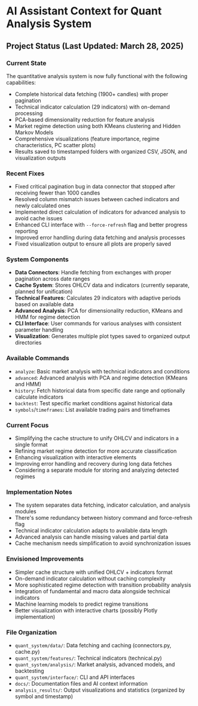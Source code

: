 # AI Assistant Context for Quant Analysis System

## Project Status (Last Updated: March 28, 2025)

### Current State
The quantitative analysis system is now fully functional with the following capabilities:
- Complete historical data fetching (1900+ candles) with proper pagination
- Technical indicator calculation (29 indicators) with on-demand processing
- PCA-based dimensionality reduction for feature analysis
- Market regime detection using both KMeans clustering and Hidden Markov Models
- Comprehensive visualizations (feature importance, regime characteristics, PC scatter plots)
- Results saved to timestamped folders with organized CSV, JSON, and visualization outputs

### Recent Fixes
- Fixed critical pagination bug in data connector that stopped after receiving fewer than 1000 candles
- Resolved column mismatch issues between cached indicators and newly calculated ones
- Implemented direct calculation of indicators for advanced analysis to avoid cache issues
- Enhanced CLI interface with `--force-refresh` flag and better progress reporting
- Improved error handling during data fetching and analysis processes
- Fixed visualization output to ensure all plots are properly saved

### System Components
- **Data Connectors**: Handle fetching from exchanges with proper pagination across date ranges
- **Cache System**: Stores OHLCV data and indicators (currently separate, planned for unification)
- **Technical Features**: Calculates 29 indicators with adaptive periods based on available data
- **Advanced Analysis**: PCA for dimensionality reduction, KMeans and HMM for regime detection
- **CLI Interface**: User commands for various analyses with consistent parameter handling
- **Visualization**: Generates multiple plot types saved to organized output directories

### Available Commands
- `analyze`: Basic market analysis with technical indicators and conditions
- `advanced`: Advanced analysis with PCA and regime detection (KMeans and HMM)
- `history`: Fetch historical data from specific date range and optionally calculate indicators
- `backtest`: Test specific market conditions against historical data
- `symbols`/`timeframes`: List available trading pairs and timeframes

### Current Focus
- Simplifying the cache structure to unify OHLCV and indicators in a single format
- Refining market regime detection for more accurate classification
- Enhancing visualization with interactive elements
- Improving error handling and recovery during long data fetches
- Considering a separate module for storing and analyzing detected regimes

### Implementation Notes
- The system separates data fetching, indicator calculation, and analysis modules
- There's some redundancy between history command and force-refresh flag
- Technical indicator calculation adapts to available data length
- Advanced analysis can handle missing values and partial data
- Cache mechanism needs simplification to avoid synchronization issues

### Envisioned Improvements
- Simpler cache structure with unified OHLCV + indicators format
- On-demand indicator calculation without caching complexity
- More sophisticated regime detection with transition probability analysis
- Integration of fundamental and macro data alongside technical indicators
- Machine learning models to predict regime transitions
- Better visualization with interactive charts (possibly Plotly implementation)

### File Organization
- `quant_system/data/`: Data fetching and caching (connectors.py, cache.py)
- `quant_system/features/`: Technical indicators (technical.py)
- `quant_system/analysis/`: Market analysis, advanced models, and backtesting
- `quant_system/interface/`: CLI and API interfaces
- `docs/`: Documentation files and AI context information
- `analysis_results/`: Output visualizations and statistics (organized by symbol and timestamp)
